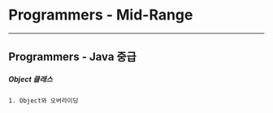 # Programmers - Mid-Range
-------------------
## Programmers - Java 중급

##### Object 클래스
	1. Object와 오버라이딩

